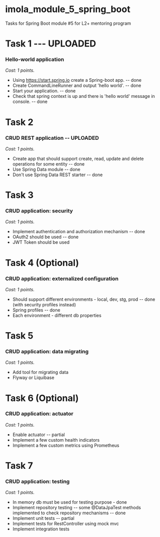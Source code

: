 # imola_module_5_spring_boot
Tasks for Spring Boot module #5 for L2+ mentoring program

# Task 1  --- UPLOADED
### Hello-world application
*Cost: 1 points.*

- Using https://start.spring.io create a Spring-boot app. -- done
- Create CommandLineRunner and output 'hello world'. -- done
- Start your application.  -- done
- Check that spring context is up and there is 'hello world' message in console.  -- done

# Task 2 
### CRUD REST application -- UPLOADED
*Cost: 1 points.*

- Create app that should support create, read, update and delete operations for some entity -- done
- Use Spring Data module -- done
- Don't use Spring Data REST starter -- done

# Task 3 
### CRUD application: security
*Cost: 1 points.*

- Implement authentication and authorization mechanism -- done
- OAuth2 should be used -- done
- JWT Token should be used

# Task 4 (Optional)
### CRUD application: externalized configuration
*Cost: 1 points.*

- Should support different environments - local, dev, stg, prod -- done (with security profiles instead)
- Spring profiles -- done
- Each environment - different db properties

# Task 5
### CRUD application: data migrating
*Cost: 1 points.*

- Add tool for migrating data
- Flyway or Liquibase

# Task 6 (Optional) 
### CRUD application: actuator
*Cost: 1 points.*

- Enable actuator -- partial
- Implement a few custom health indicators
- Implement a few custom metrics using Prometheus

# Task 7 
### CRUD application: testing
*Cost: 1 points.*

- In memory db must be used for testing purpose - done
- Implement repository testing -- some @DataJpaTest methods implemented to check repository mechanisms -- done
- Implement unit tests  -- partial
- Implement tests for RestController using mock mvc
- Implement integration tests 
